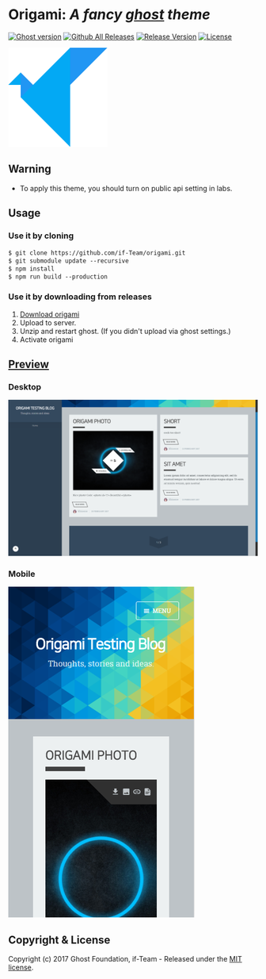 # Origami: _A fancy [ghost](https://ghost.org) theme_

[![Ghost version](https://img.shields.io/badge/Ghost-0.11.x-yellow.svg?style=flat-square)](https://ghost.org/)
[![Github All Releases](https://img.shields.io/github/downloads/if-Team/origami/total.svg?style=flat-square)](https://github.com/if-Team/origami/releases)
[![Release Version](https://img.shields.io/github/release/if-Team/origami.svg?style=flat-square)](https://github.com/if-Team/origami/releases)
[![License](https://img.shields.io/badge/license-MIT-blue.svg?style=flat-square)](LICENSE)

<img src="/resources/origami-logo.png" width="200rem">

## Warning
 * To apply this theme, you should turn on public api setting in labs.

## Usage
### Use it by cloning
 ```
 $ git clone https://github.com/if-Team/origami.git
 $ git submodule update --recursive
 $ npm install
 $ npm run build --production
 ```
 
### Use it by downloading from releases
1. [Download origami](https://github.com/if-Team/origami/releases)
2. Upload to server.
3. Unzip and restart ghost. (If you didn't upload via ghost settings.)
4. Activate origami
 
## [Preview](https://blog.khinenw.tk)
### Desktop
![Desktop Preview](/resources/origami-screenshot.png)
### Mobile  
![Mobile Preview](/resources/origami-screenshot-mobile.png)

## Copyright & License

Copyright (c) 2017 Ghost Foundation, if-Team - Released under the [MIT license](LICENSE).
